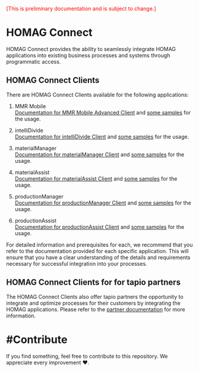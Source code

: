 <span style="color:red">[This is preliminary documentation and is subject to change.] </span>

# HOMAG Connect

HOMAG Connect provides the ability to seamlessly integrate HOMAG applications into existing business processes and systems through programmatic access.

## HOMAG Connect Clients

There are HOMAG Connect Clients available for the following applications:

1. MMR Mobile<br> 
   [Documentation for MMR Mobile Advanced Client](/Applications/MmrMobile/README.md) and [some samples](/Applications/MmrMobile/Samples/) for the usage.

2. intelliDivide <br> 
   [Documentation for intelliDivide Client](/Applications/IntelliDivide/Readme.md) and [some samples](/Applications/IntelliDivide/Samples/Readme.md) for the usage.

3. materialManager <br>
   [Documentation for materialManager Client](./Applications/MaterialManager/README.md) and [some samples](./Applications/MaterialManager/Samples) for the usage.

4. materialAssist <br>
   [Documentation for materialAssist Client](./Applications/MaterialAssist/Readme.md) and [some samples](./Applications/MaterialAssist/Samples) for the usage.

5. productionManager <br>
   [Documentation for productionManager Client](./Applications/ProductionManager/Readme.md) and [some samples](./Applications/ProductionManager/Samples) for the usage.

6. productionAssist <br>
   [Documentation for productionAssist Client](./Applications/ProductionAssist/Readme.md) and [some samples](./Applications/ProductionAssist/Samples) for the usage.


For detailed information and prerequisites for each, we recommend that you refer to the documentation provided for each specific application. This will ensure that you have a clear understanding of the details and requirements necessary for successful integration into your processes.

## HOMAG Connect Clients for for tapio partners

The HOMAG Connect Clients also offer tapio partners the opportunity to integrate and optimize processes for their customers by integrating the HOMAG applications. Please refer to the [partner documentation](./Documentation/Partner/Authorization) for more information.

# #Contribute

If you find something, feel free to contribute to this repository. We appreciate every improvement ❤️.
